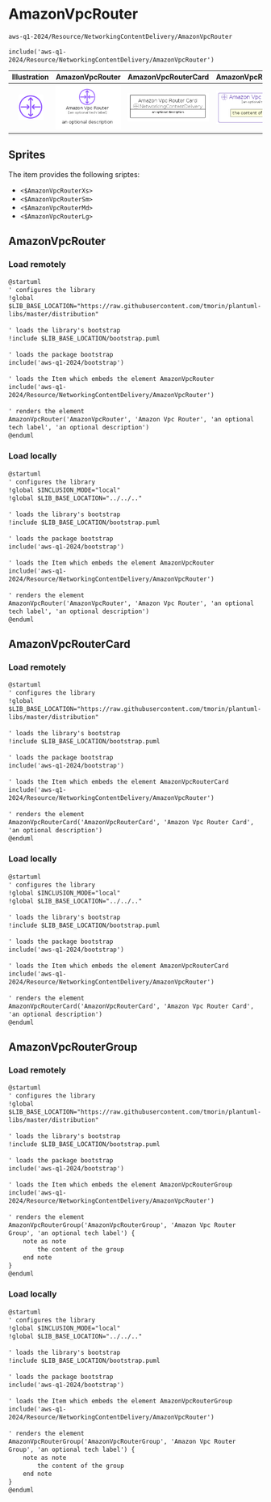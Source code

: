 # AmazonVpcRouter


```text
aws-q1-2024/Resource/NetworkingContentDelivery/AmazonVpcRouter
```

```text
include('aws-q1-2024/Resource/NetworkingContentDelivery/AmazonVpcRouter')
```



| Illustration | AmazonVpcRouter | AmazonVpcRouterCard | AmazonVpcRouterGroup |
| :---: | :---: | :---: | :---: |
| ![illustration for Illustration](../../../aws-q1-2024/Resource/NetworkingContentDelivery/AmazonVpcRouter.png) | ![illustration for AmazonVpcRouter](../../../aws-q1-2024/Resource/NetworkingContentDelivery/AmazonVpcRouter.Local.png) | ![illustration for AmazonVpcRouterCard](../../../aws-q1-2024/Resource/NetworkingContentDelivery/AmazonVpcRouterCard.Local.png) | ![illustration for AmazonVpcRouterGroup](../../../aws-q1-2024/Resource/NetworkingContentDelivery/AmazonVpcRouterGroup.Local.png) |



## Sprites
The item provides the following sriptes:

- `<$AmazonVpcRouterXs>`
- `<$AmazonVpcRouterSm>`
- `<$AmazonVpcRouterMd>`
- `<$AmazonVpcRouterLg>`





## AmazonVpcRouter

### Load remotely
```plantuml
@startuml
' configures the library
!global $LIB_BASE_LOCATION="https://raw.githubusercontent.com/tmorin/plantuml-libs/master/distribution"

' loads the library's bootstrap
!include $LIB_BASE_LOCATION/bootstrap.puml

' loads the package bootstrap
include('aws-q1-2024/bootstrap')

' loads the Item which embeds the element AmazonVpcRouter
include('aws-q1-2024/Resource/NetworkingContentDelivery/AmazonVpcRouter')

' renders the element
AmazonVpcRouter('AmazonVpcRouter', 'Amazon Vpc Router', 'an optional tech label', 'an optional description')
@enduml
```

### Load locally
```plantuml
@startuml
' configures the library
!global $INCLUSION_MODE="local"
!global $LIB_BASE_LOCATION="../../.."

' loads the library's bootstrap
!include $LIB_BASE_LOCATION/bootstrap.puml

' loads the package bootstrap
include('aws-q1-2024/bootstrap')

' loads the Item which embeds the element AmazonVpcRouter
include('aws-q1-2024/Resource/NetworkingContentDelivery/AmazonVpcRouter')

' renders the element
AmazonVpcRouter('AmazonVpcRouter', 'Amazon Vpc Router', 'an optional tech label', 'an optional description')
@enduml
```

## AmazonVpcRouterCard

### Load remotely
```plantuml
@startuml
' configures the library
!global $LIB_BASE_LOCATION="https://raw.githubusercontent.com/tmorin/plantuml-libs/master/distribution"

' loads the library's bootstrap
!include $LIB_BASE_LOCATION/bootstrap.puml

' loads the package bootstrap
include('aws-q1-2024/bootstrap')

' loads the Item which embeds the element AmazonVpcRouterCard
include('aws-q1-2024/Resource/NetworkingContentDelivery/AmazonVpcRouter')

' renders the element
AmazonVpcRouterCard('AmazonVpcRouterCard', 'Amazon Vpc Router Card', 'an optional description')
@enduml
```

### Load locally
```plantuml
@startuml
' configures the library
!global $INCLUSION_MODE="local"
!global $LIB_BASE_LOCATION="../../.."

' loads the library's bootstrap
!include $LIB_BASE_LOCATION/bootstrap.puml

' loads the package bootstrap
include('aws-q1-2024/bootstrap')

' loads the Item which embeds the element AmazonVpcRouterCard
include('aws-q1-2024/Resource/NetworkingContentDelivery/AmazonVpcRouter')

' renders the element
AmazonVpcRouterCard('AmazonVpcRouterCard', 'Amazon Vpc Router Card', 'an optional description')
@enduml
```

## AmazonVpcRouterGroup

### Load remotely
```plantuml
@startuml
' configures the library
!global $LIB_BASE_LOCATION="https://raw.githubusercontent.com/tmorin/plantuml-libs/master/distribution"

' loads the library's bootstrap
!include $LIB_BASE_LOCATION/bootstrap.puml

' loads the package bootstrap
include('aws-q1-2024/bootstrap')

' loads the Item which embeds the element AmazonVpcRouterGroup
include('aws-q1-2024/Resource/NetworkingContentDelivery/AmazonVpcRouter')

' renders the element
AmazonVpcRouterGroup('AmazonVpcRouterGroup', 'Amazon Vpc Router Group', 'an optional tech label') {
    note as note
        the content of the group
    end note
}
@enduml
```

### Load locally
```plantuml
@startuml
' configures the library
!global $INCLUSION_MODE="local"
!global $LIB_BASE_LOCATION="../../.."

' loads the library's bootstrap
!include $LIB_BASE_LOCATION/bootstrap.puml

' loads the package bootstrap
include('aws-q1-2024/bootstrap')

' loads the Item which embeds the element AmazonVpcRouterGroup
include('aws-q1-2024/Resource/NetworkingContentDelivery/AmazonVpcRouter')

' renders the element
AmazonVpcRouterGroup('AmazonVpcRouterGroup', 'Amazon Vpc Router Group', 'an optional tech label') {
    note as note
        the content of the group
    end note
}
@enduml
```

